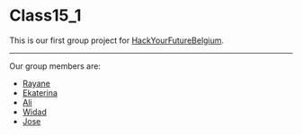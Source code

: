 # Class15_1

This is our first group project for [HackYourFutureBelgium](https://hackyourfuture.be/).

---

Our group members are:

- [Rayane](https://github.com/rayanejsilva)
- [Ekaterina](https://github.com/katsmamina)
- [Ali](https://github.com/AliAbouteir)
- [Widad](https://github.com/wadiawadia)
- [Jose](https://github.com/JTLiberona)
